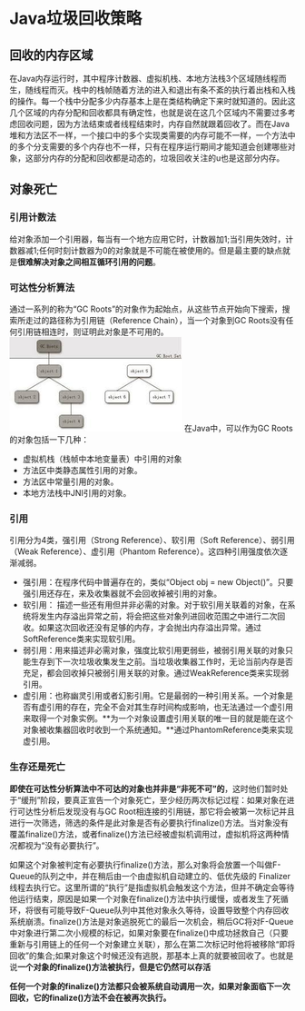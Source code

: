 
# Java垃圾回收策略

## 回收的内存区域

在Java内存运行时，其中程序计数器、虚拟机栈、本地方法栈3个区域随线程而生，随线程而灭。栈中的栈帧随着方法的进入和退出有条不紊的执行着出栈和入栈的操作。每一个栈中分配多少内存基本上是在类结构确定下来时就知道的。因此这几个区域的内存分配和回收都具有确定性，也就是说在这几个区域内不需要过多考虑回收问题，因为方法结束或者线程结束时，内存自然就跟着回收了。而在Java堆和方法区不一样，一个接口中的多个实现类需要的内存可能不一样，一个方法中的多个分支需要的多个内存也不一样，只有在程序运行期间才能知道会创建哪些对象，这部分内存的分配和回收都是动态的，垃圾回收关注的u也是这部分内存。

## 对象死亡

### 引用计数法
给对象添加一个引用器，每当有一个地方应用它时，计数器加1;当引用失效时，计数器减1;任何时刻计数器为0的对象就是不可能在被使用的。但是最主要的缺点就是**很难解决对象之间相互循环引用的问题**。

### 可达性分析算法

通过一系列的称为“GC Roots”的对象作为起始点，从这些节点开始向下搜索，搜索所走过的路径称为引用链（Reference Chain），当一个对象到GC Roots没有任何引用链相连时，则证明此对象是不可用的。
![](./imgs/04-1.jpg)
在Java中，可以作为GC Roots的对象包括一下几种：

- 虚拟机栈（栈帧中本地变量表）中引用的对象
- 方法区中类静态属性引用的对象。
- 方法区中常量引用的对象。
- 本地方法栈中JNI引用的对象。

### 引用

引用分为4类，强引用（Strong Reference）、软引用（Soft Reference）、弱引用（Weak Reference）、虚引用（Phantom Reference）。这四种引用强度依次逐渐减弱。

- 强引用：在程序代码中普遍存在的，类似“Object obj = new Object()”。只要强引用还存在，来及收集器就不会回收掉被引用的对象。
- 软引用： 描述一些还有用但并非必需的对象。对于软引用关联着的对象，在系统将发生内存溢出异常之前，将会把这些对象列进回收范围之中进行二次回收。如果这次回收还没有足够的内存，才会抛出内存溢出异常。通过SoftReference类来实现软引用。
- 弱引用：用来描述非必需对象，强度比软引用更弱些，被弱引用关联的对象只能生存到下一次垃圾收集发生之前。当垃圾收集器工作时，无论当前内存是否充足，都会回收掉只被弱引用关联的对象。通过WeakReference类来实现弱引用。
- 虚引用：也称幽灵引用或者幻影引用。它是最弱的一种引用关系。一个对象是否有虚引用的存在，完全不会对其生存时间构成影响，也无法通过一个虚引用来取得一个对象实例。**为一个对象设置虚引用关联的唯一目的就是能在这个对象被收集器回收时收到一个系统通知。**通过PhantomReference类来实现虚引用。

### 生存还是死亡

**即使在可达性分析算法中不可达的对象也并非是“非死不可”的**，这时他们暂时处于“缓刑”阶段，要真正宣告一个对象死亡，至少经历两次标记过程：如果对象在进行可达性分析后发现没有与GC Root相连接的引用链，那它将会被第一次标记并且进行一次筛选，筛选的条件是此对象是否有必要执行finalize()方法。当对象没有覆盖finalize()方法，或者finalize()方法已经被虚拟机调用过，虚拟机将这两种情况都视为“没有必要执行”。

如果这个对象被判定有必要执行finalize()方法，那么对象将会放置一个叫做F-Queue的队列之中，并在稍后由一个由虚拟机自动建立的、低优先级的 Finalizer 线程去执行它。这里所谓的“执行”是指虚拟机会触发这个方法，但并不确定会等待他运行结束，原因是如果一个对象在finalize()方法中执行缓慢，或者发生了死循环，将很有可能导致F-Queue队列中其他对象永久等待，设置导致整个内存回收系统崩溃。finalize()方法是对象逃脱死亡的最后一次机会，稍后GC将对F-Queue中对象进行第二次小规模的标记，如果对象要在finalize()中成功拯救自己（只要重新与引用链上的任何一个对象建立关联），那么在第二次标记时他将被移除“即将回收”的集合;如果对象这个时候还没有逃脱，那基本上真的就要被回收了。也就是说**一个对象的finalize()方法被执行，但是它仍然可以存活**

**任何一个对象的finalize()方法都只会被系统自动调用一次，如果对象面临下一次回收，它的finalize()方法不会在被再次执行。**

